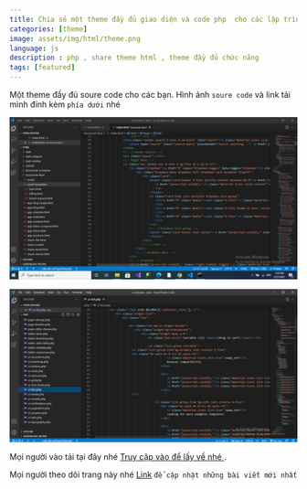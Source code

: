 ```yaml
---
title: Chia sẻ một theme đầy đủ giao diện và code php  cho các lập trình viên nè
categories: [theme]
image: assets/img/html/theme.png
language: js
description : php , share theme html , theme đầy đủ chức năng
tags: [featured]
---
```


Một theme đầy đủ soure code cho các bạn. Hình ảnh `soure code` và link tải  mình đính kèm `phía dưới` nhé

![js, theme,php](\assets\img\html\code-theme.png)

![js, php](\assets\img\html\code-theme-php.png)

Mọi người vào tải tại đây nhé [Truy cập vào để lấy về nhé ](https://drive.google.com/drive/folders/1JBfHsZRF0vbz-0B7ZqHEW-pYpdXWd-Rv?usp=sharing).

Mọi người theo dõi trang này nhé [Link](https://www.facebook.com/profile.php?id=100068266882305) `để cập nhật những bài viết mới nhất`
